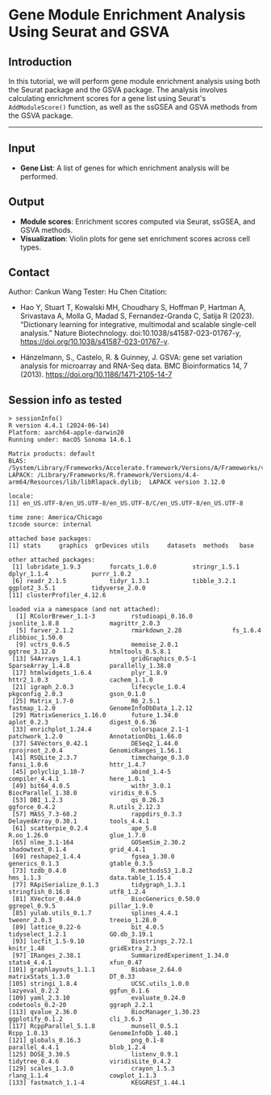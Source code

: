 # Gene Module Enrichment Analysis Using Seurat and GSVA

## Introduction

In this tutorial, we will perform gene module enrichment analysis using both the Seurat package and the GSVA package. The analysis involves calculating enrichment scores for a gene list using Seurat's `AddModuleScore()` function, as well as the ssGSEA and GSVA methods from the GSVA package.

---

## Input

- **Gene List**: A list of genes for which enrichment analysis will be performed.

## Output

- **Module scores**: Enrichment scores computed via Seurat, ssGSEA, and GSVA methods.
- **Visualization**: Violin plots for gene set enrichment scores across cell types.

## Contact

Author: Cankun Wang
Tester: Hu Chen
Citation:

- Hao Y, Stuart T, Kowalski MH, Choudhary S, Hoffman P, Hartman A, Srivastava A, Molla G, Madad S, Fernandez-Granda C, Satija R (2023). “Dictionary learning for integrative, multimodal and scalable single-cell analysis.” Nature Biotechnology. doi:10.1038/s41587-023-01767-y, https://doi.org/10.1038/s41587-023-01767-y.

- Hänzelmann, S., Castelo, R. & Guinney, J. GSVA: gene set variation analysis for microarray and RNA-Seq data. BMC Bioinformatics 14, 7 (2013). https://doi.org/10.1186/1471-2105-14-7

## Session info as tested

```
> sessionInfo()
R version 4.4.1 (2024-06-14)
Platform: aarch64-apple-darwin20
Running under: macOS Sonoma 14.6.1

Matrix products: default
BLAS:   /System/Library/Frameworks/Accelerate.framework/Versions/A/Frameworks/vecLib.framework/Versions/A/libBLAS.dylib
LAPACK: /Library/Frameworks/R.framework/Versions/4.4-arm64/Resources/lib/libRlapack.dylib;  LAPACK version 3.12.0

locale:
[1] en_US.UTF-8/en_US.UTF-8/en_US.UTF-8/C/en_US.UTF-8/en_US.UTF-8

time zone: America/Chicago
tzcode source: internal

attached base packages:
[1] stats     graphics  grDevices utils     datasets  methods   base

other attached packages:
 [1] lubridate_1.9.3        forcats_1.0.0          stringr_1.5.1          dplyr_1.1.4            purrr_1.0.2
 [6] readr_2.1.5            tidyr_1.3.1            tibble_3.2.1           ggplot2_3.5.1          tidyverse_2.0.0
[11] clusterProfiler_4.12.6

loaded via a namespace (and not attached):
  [1] RColorBrewer_1.1-3          rstudioapi_0.16.0           jsonlite_1.8.8              magrittr_2.0.3
  [5] farver_2.1.2                rmarkdown_2.28              fs_1.6.4                    zlibbioc_1.50.0
  [9] vctrs_0.6.5                 memoise_2.0.1               ggtree_3.12.0               htmltools_0.5.8.1
 [13] S4Arrays_1.4.1              gridGraphics_0.5-1          SparseArray_1.4.8           parallelly_1.38.0
 [17] htmlwidgets_1.6.4           plyr_1.8.9                  httr2_1.0.3                 cachem_1.1.0
 [21] igraph_2.0.3                lifecycle_1.0.4             pkgconfig_2.0.3             gson_0.1.0
 [25] Matrix_1.7-0                R6_2.5.1                    fastmap_1.2.0               GenomeInfoDbData_1.2.12
 [29] MatrixGenerics_1.16.0       future_1.34.0               aplot_0.2.3                 digest_0.6.36
 [33] enrichplot_1.24.4           colorspace_2.1-1            patchwork_1.2.0             AnnotationDbi_1.66.0
 [37] S4Vectors_0.42.1            DESeq2_1.44.0               rprojroot_2.0.4             GenomicRanges_1.56.1
 [41] RSQLite_2.3.7               timechange_0.3.0            fansi_1.0.6                 httr_1.4.7
 [45] polyclip_1.10-7             abind_1.4-5                 compiler_4.4.1              here_1.0.1
 [49] bit64_4.0.5                 withr_3.0.1                 BiocParallel_1.38.0         viridis_0.6.5
 [53] DBI_1.2.3                   qs_0.26.3                   ggforce_0.4.2               R.utils_2.12.3
 [57] MASS_7.3-60.2               rappdirs_0.3.3              DelayedArray_0.30.1         tools_4.4.1
 [61] scatterpie_0.2.4            ape_5.8                     R.oo_1.26.0                 glue_1.7.0
 [65] nlme_3.1-164                GOSemSim_2.30.2             shadowtext_0.1.4            grid_4.4.1
 [69] reshape2_1.4.4              fgsea_1.30.0                generics_0.1.3              gtable_0.3.5
 [73] tzdb_0.4.0                  R.methodsS3_1.8.2           hms_1.1.3                   data.table_1.15.4
 [77] RApiSerialize_0.1.3         tidygraph_1.3.1             stringfish_0.16.0           utf8_1.2.4
 [81] XVector_0.44.0              BiocGenerics_0.50.0         ggrepel_0.9.5               pillar_1.9.0
 [85] yulab.utils_0.1.7           splines_4.4.1               tweenr_2.0.3                treeio_1.28.0
 [89] lattice_0.22-6              bit_4.0.5                   tidyselect_1.2.1            GO.db_3.19.1
 [93] locfit_1.5-9.10             Biostrings_2.72.1           knitr_1.48                  gridExtra_2.3
 [97] IRanges_2.38.1              SummarizedExperiment_1.34.0 stats4_4.4.1                xfun_0.47
[101] graphlayouts_1.1.1          Biobase_2.64.0              matrixStats_1.3.0           DT_0.33
[105] stringi_1.8.4               UCSC.utils_1.0.0            lazyeval_0.2.2              ggfun_0.1.6
[109] yaml_2.3.10                 evaluate_0.24.0             codetools_0.2-20            ggraph_2.2.1
[113] qvalue_2.36.0               BiocManager_1.30.23         ggplotify_0.1.2             cli_3.6.3
[117] RcppParallel_5.1.8          munsell_0.5.1               Rcpp_1.0.13                 GenomeInfoDb_1.40.1
[121] globals_0.16.3              png_0.1-8                   parallel_4.4.1              blob_1.2.4
[125] DOSE_3.30.5                 listenv_0.9.1               tidytree_0.4.6              viridisLite_0.4.2
[129] scales_1.3.0                crayon_1.5.3                rlang_1.1.4                 cowplot_1.1.3
[133] fastmatch_1.1-4             KEGGREST_1.44.1
```
